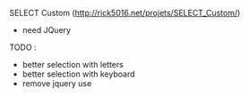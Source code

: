 SELECT Custom (http://rick5016.net/projets/SELECT_Custom/)

- need JQuery

TODO :
- better selection with letters
- better selection with keyboard
- remove jquery use
